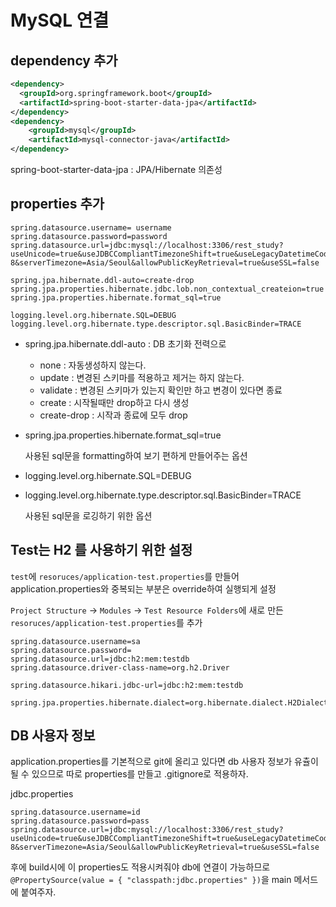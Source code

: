 # MySQL 연결

## dependency 추가

```xml
<dependency>
  <groupId>org.springframework.boot</groupId>
  <artifactId>spring-boot-starter-data-jpa</artifactId>
</dependency>
<dependency>
    <groupId>mysql</groupId>
    <artifactId>mysql-connector-java</artifactId>
</dependency>
```

spring-boot-starter-data-jpa : JPA/Hibernate 의존성

## properties 추가

```
spring.datasource.username= username
spring.datasource.password=password
spring.datasource.url=jdbc:mysql://localhost:3306/rest_study?useUnicode=true&useJDBCCompliantTimezoneShift=true&useLegacyDatetimeCode=false&characterEncoding=UTF-8&serverTimezone=Asia/Seoul&allowPublicKeyRetrieval=true&useSSL=false

spring.jpa.hibernate.ddl-auto=create-drop
spring.jpa.properties.hibernate.jdbc.lob.non_contextual_createion=true
spring.jpa.properties.hibernate.format_sql=true

logging.level.org.hibernate.SQL=DEBUG
logging.level.org.hibernate.type.descriptor.sql.BasicBinder=TRACE
```

- spring.jpa.hibernate.ddl-auto : DB 초기화 전력으로
  - none : 자동생성하지 않는다.
  - update : 변경된 스키마를 적용하고 제거는 하지 않는다.
  - validate : 변경된 스키마가 있는지 확인만 하고 변경이 있다면 종료
  - create : 시작될때만 drop하고 다시 생성
  - create-drop : 시작과 종료에 모두 drop
- spring.jpa.properties.hibernate.format_sql=true

  사용된 sql문을 formatting하여 보기 편하게 만들어주는 옵션

- logging.level.org.hibernate.SQL=DEBUG
- logging.level.org.hibernate.type.descriptor.sql.BasicBinder=TRACE

  사용된 sql문을 로깅하기 위한 옵션

## Test는 H2 를 사용하기 위한 설정

`test`에 `resoruces/application-test.properties`를 만들어 application.properties와 중복되는 부분은 override하여 실행되게 설정

`Project Structure` -> `Modules` -> `Test Resource Folders`에 새로 만든 `resoruces/application-test.properties`를 추가

```
spring.datasource.username=sa
spring.datasource.password=
spring.datasource.url=jdbc:h2:mem:testdb
spring.datasource.driver-class-name=org.h2.Driver

spring.datasource.hikari.jdbc-url=jdbc:h2:mem:testdb

spring.jpa.properties.hibernate.dialect=org.hibernate.dialect.H2Dialect
```

## DB 사용자 정보

application.properties를 기본적으로 git에 올리고 있다면 db 사용자 정보가 유츌이 될 수 있으므로 따로 properties를 만들고 .gitignore로 적용하자.

jdbc.properties

```
spring.datasource.username=id
spring.datasource.password=pass
spring.datasource.url=jdbc:mysql://localhost:3306/rest_study?useUnicode=true&useJDBCCompliantTimezoneShift=true&useLegacyDatetimeCode=false&characterEncoding=UTF-8&serverTimezone=Asia/Seoul&allowPublicKeyRetrieval=true&useSSL=false
```

후에 build시에 이 properties도 적용시켜줘야 db에 연결이 가능하므로 `@PropertySource(value = { "classpath:jdbc.properties" })`을 main 메서드에 붙여주자.
